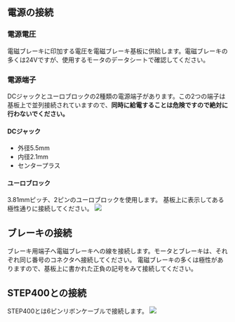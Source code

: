 ## 電源の接続
### 電源電圧
電磁ブレーキに印加する電圧を電磁ブレーキ基板に供給します。電磁ブレーキの多くは24Vですが、使用するモータのデータシートで確認してください。

### 電源端子
DCジャックとユーロブロックの2種類の電源端子があります。この2つの端子は基板上で並列接続されていますので、**同時に給電することは危険ですので絶対に行わないでください。**

#### DCジャック
- 外径5.5mm
- 内径2.1mm
- センタープラス

#### ユーロブロック
3.81mmピッチ、2ピンのユーロブロックを使用します。
基板上に表示してある極性通りに接続してください。
[![](https://ponoor.com/cms/wp-content/uploads/2021/03/brake-power-700x525.jpg)](https://ponoor.com/cms/wp-content/uploads/2021/03/brake-power.jpg)
## ブレーキの接続
ブレーキ用端子へ電磁ブレーキへの線を接続します。モータとブレーキは、それぞれ同じ番号のコネクタへ接続してください。
電磁ブレーキの多くは極性がありますので、基板上に書かれた正負の記号をみて接続してください。

## STEP400との接続
STEP400とは6ピンリボンケーブルで接続します。
[![](https://ponoor.com/cms/wp-content/uploads/2021/03/brake-riboncable-700x525.jpg)](https://ponoor.com/cms/wp-content/uploads/2021/03/brake-riboncable.jpg)